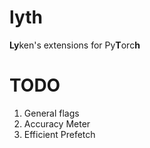 # lyth
**Ly**ken's extensions for Py**T**orc**h**

# TODO
1. General flags
2. Accuracy Meter
3. Efficient Prefetch
